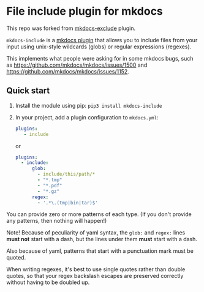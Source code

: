 # File include plugin for mkdocs

This repo was forked from [mkdocs-exclude](https://github.com/apenwarr/mkdocs-exclude) plugin.

`mkdocs-include` is a
[mkdocs plugin](http://www.mkdocs.org/user-guide/plugins/) that allows you
to include files from your input using unix-style wildcards (globs) or
regular expressions (regexes).

This implements what people were asking for in some mkdocs bugs, such as
<https://github.com/mkdocs/mkdocs/issues/1500> and
<https://github.com/mkdocs/mkdocs/issues/1152>.


## Quick start

1. Install the module using pip: `pip3 install mkdocs-include`

2. In your project, add a plugin configuration to `mkdocs.yml`:
   ```yaml
   plugins:
      - include
   ```
   or
   ```yaml
   plugins:
     - include:
         glob:
           - include/this/path/*
           - "*.tmp"
           - "*.pdf"
           - "*.gz"
         regex:
           - '.*\.(tmp|bin|tar)$'
   ```

You can provide zero or more patterns of each type.  (If you don't provide
any patterns, then nothing will happen!)

Note!  Because of peculiarity of yaml syntax, the `glob:` and `regex:` lines
**must not** start with a dash, but the lines under them **must** start with
a dash.

Also because of yaml, patterns that start with a punctuation mark must be
quoted.

When writing regexes, it's best to use single quotes rather than double
quotes, so that your regex backslash escapes are preserved correctly without
having to be doubled up.
